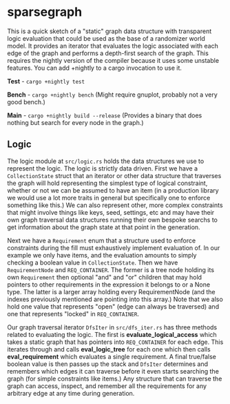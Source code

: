 # sparsegraph

This is a quick sketch of a "static" graph data structure with transparent logic evaluation that
could be used as the base of a randomizer world model. It provides an iterator that evaluates the
logic associated with each edge of the graph and performs a depth-first search of the graph. This
requires the nightly version of the compiler because it uses some unstable features. You can add
+nightly to a cargo invocation to use it.

**Test** - `cargo +nightly test`

**Bench** - `cargo +nightly bench` (Might require gnuplot, probably not a very good bench.)

**Main** - `cargo +nightly build --release` (Provides a binary that does nothing but search for every node in the graph.)

## Logic

The logic module at `src/logic.rs` holds the data structures we use to represent the logic. The
logic is strictly data driven. First we have a `CollectionState` struct that an iterator or other
data structure that traverses the graph will hold representing the simplest type of logical
constraint, whether or not we can be assumed to have an item (in a production library we would use
a lot more traits in general but specifically one to enforce something like this.) We can also
represent other, more complex constraints that might involve things like keys, seed, settings, etc
and may have their own graph traversal data structures running their own bespoke searchs to get
information about the graph state at that point in the generation.

Next we have a `Requirement` enum that a structure used to enforce constraints during the fill must
exhaustively implement evaluation of. In our example we only have items, and the evaluation amounts
to simply checking a boolean value in `CollectionState`. Then we have `RequirementNode` and
`REQ_CONTAINER`. The former is a tree node holding its own `Requirement` then optional "and" and
"or" children that may hold pointers to other requirements in the expression it belongs to or a
None type. The latter is a larger array holding every RequirementNode (and the indexes previously
mentioned are pointing into this array.) Note that we also hold one value that represents "open"
(edge can always be traversed) and one that represents "locked" in `REQ_CONTAINER`.

Our graph traversal iterator `DfsIter` in `src/dfs_iter.rs` has three methods related to evaluating
the logic. The first is **evaluate_logical_access** which takes a static graph that has pointers into
`REQ_CONTAINER` for each edge. This iterates through and calls **eval_logic_tree** for each one
which then calls **eval_requirement** which evaluates a single requirement. A final true/false
boolean value is then passes up the stack and `DfsIter` determines and remembers which edges it can
traverse before it even starts searching the graph (for simple constraints like items.) Any
structure that can traverse the graph can access, inspect, and remember all the requirements for
any arbitrary edge at any time during generation.
